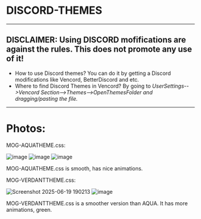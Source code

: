 # DISCORD-THEMES

---

## DISCLAIMER: Using DISCORD mofifications are against the rules. This does not promote any use of it!

- How to use Discord themes? You can do it by getting a Discord modifications like Vencord, BetterDiscord and etc.
- Where to find Discord Themes in Vencord? By going to *UserSettings-->Vencord Section-->Themes-->OpenThemesFolder and dragging/pasting the file.*

---

# Photos:

MOG-AQUATHEME.css:

![image](https://github.com/user-attachments/assets/4b5796f9-afa9-41be-847f-c3166f3e54cd) ![image](https://github.com/user-attachments/assets/532a71bb-0a2d-43ae-bf9b-939f5fbc52e5) ![image](https://github.com/user-attachments/assets/af639afc-ec0e-46ba-98ab-e89d991cb8fc)


MOG-AQUATHEME.css is smooth, has nice animations.

MOG-VERDANTTHEME.css:

![Screenshot 2025-06-19 190213](https://github.com/user-attachments/assets/f5a5ed2b-5e3d-4ee6-942b-67cf722a7926) ![image](https://github.com/user-attachments/assets/a2930b55-2356-4426-9556-dea024bb79e5)

MOG-VERDANTTHEME.css is a smoother version than AQUA. It has more animations, green.
